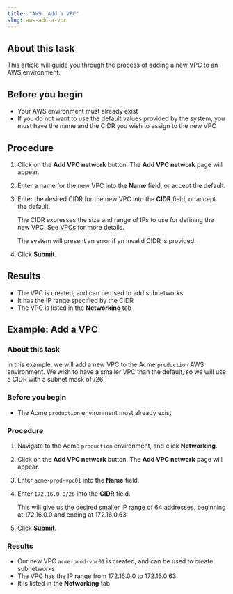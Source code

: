 ```yaml
---
title: "AWS: Add a VPC"
slug: aws-add-a-vpc
---
```



## About this task

This article will guide you through the process of adding a new VPC to an AWS environment.

## Before you begin

-   Your AWS environment must already exist
-   If you do not want to use the default values provided by the system, you must have the name and the CIDR you wish to assign to the new VPC

## Procedure

1.  Click on the **Add VPC network** button. The **Add VPC network** page will appear.

2.  Enter a name for the new VPC into the **Name** field, or accept the default.

3.  Enter the desired CIDR for the new VPC into the **CIDR** field, or accept the default.

    The CIDR expresses the size and range of IPs to use for defining the new VPC. See [VPCs](aws-vpcs.md) for more details.

    The system will present an error if an invalid CIDR is provided.

4.  Click **Submit**.


## Results

-   The VPC is created, and can be used to add subnetworks
-   It has the IP range specified by the CIDR
-   The VPC is listed in the **Networking** tab

## Example: Add a VPC

### About this task

In this example, we will add a new VPC to the Acme `production` AWS environment. We wish to have a smaller VPC than the default, so we will use a CIDR with a subnet mask of /26.

### Before you begin

-   The Acme `production` environment must already exist

### Procedure

1.  Navigate to the Acme `production` environment, and click **Networking**.

2.  Click on the **Add VPC network** button. The **Add VPC network** page will appear.

3.  Enter `acme-prod-vpc01` into the **Name** field.

4.  Enter `172.16.0.0/26` into the **CIDR** field.

    This will give us the desired smaller IP range of 64 addresses, beginning at 172.16.0.0 and ending at 172.16.0.63.

5.  Click **Submit**.


### Results

-   Our new VPC `acme-prod-vpc01` is created, and can be used to create subnetworks
-   The VPC has the IP range from 172.16.0.0 to 172.16.0.63
-   It is listed in the **Networking** tab

